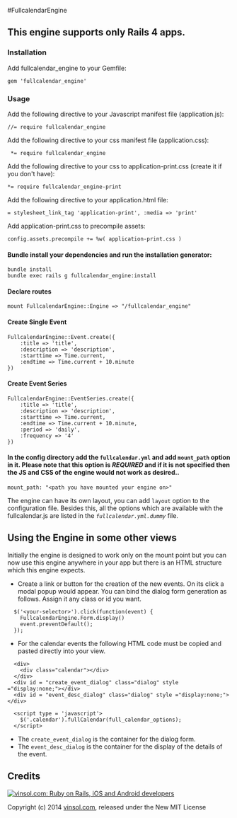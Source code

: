 #FullcalendarEngine

## This engine supports only Rails 4 apps.

### Installation

Add fullcalendar_engine to your Gemfile:

```
gem 'fullcalendar_engine'
```

### Usage

Add the following directive to your Javascript manifest file (application.js):

    //= require fullcalendar_engine

Add the following directive to your css manifest file (application.css):

     *= require fullcalendar_engine

Add the following directive to your css to application-print.css (create it if you don't have):

    *= require fullcalendar_engine-print

Add the following directive to your application.html file:

    = stylesheet_link_tag 'application-print', :media => 'print'

Add application-print.css to precompile assets:

    config.assets.precompile += %w( application-print.css )

#### Bundle install your dependencies and run the installation generator:
```
bundle install
bundle exec rails g fullcalendar_engine:install
```

#### Declare routes
```
mount FullcalendarEngine::Engine => "/fullcalendar_engine"
```

#### Create Single Event
```
FullcalendarEngine::Event.create({
    :title => 'title',
    :description => 'description',
    :starttime => Time.current,
    :endtime => Time.current + 10.minute
})
```

#### Create Event Series
```
FullcalendarEngine::EventSeries.create({
    :title => 'title',
    :description => 'description',
    :starttime => Time.current,
    :endtime => Time.current + 10.minute,
    :period => 'daily',
    :frequency => '4'
})
```

#### In the config directory add the `fullcalendar.yml` and add `mount_path` option in it. Please note that this option is *REQUIRED* and if it is not specified then the JS and CSS of the engine would not work as desired..
```
mount_path: "<path you have mounted your engine on>"
```

The engine can have its own layout, you can add `layout` option to the configuration file. Besides this, all the options which are available with the fullcalendar.js are listed in the *`fullcalendar.yml.dummy`* file.

## Using the Engine in some other views
Initially the engine is designed to work only on the mount point but you can now use this engine anywhere in your app but there is an HTML structure which this engine expects.

- Create a link or button for the creation of the new events. On its click a modal popup would appear. You can bind the dialog form generation as follows. Assign it any class or id you want.
```
  $('<your-selector>').click(function(event) {
    FullcalendarEngine.Form.display()
    event.preventDefault();
  });
```
- For the calendar events the following HTML code must be copied and pasted directly into your view.
```
  <div>
    <div class="calendar"></div>
  </div>
  <div id = "create_event_dialog" class="dialog" style ="display:none;"></div>
  <div id = "event_desc_dialog" class="dialog" style ="display:none;"></div>

  <script type = 'javascript'>
    $('.calendar').fullCalendar(full_calendar_options);
  </script>
```

- The `create_event_dialog` is the container for the dialog form.
- The `event_desc_dialog` is the container for the display of the details of the event.

Credits
-------

[![vinsol.com: Ruby on Rails, iOS and Android developers](http://vinsol.com/vin_logo.png "Ruby on Rails, iOS and Android developers")](http://vinsol.com)

Copyright (c) 2014 [vinsol.com](http://vinsol.com "Ruby on Rails, iOS and Android developers"), released under the New MIT License
